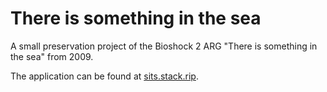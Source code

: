 # There is something in the sea

A small preservation project of the Bioshock 2 ARG "There is something in the sea" from 2009.

The application can be found at [sits.stack.rip](https://sits.stack.rip).


